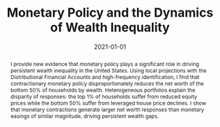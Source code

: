 ---
title: "Monetary Policy and the Dynamics of Wealth Inequality"
authors:
- admin
date: "2021-01-01"

publishDate: "2017-01-01T00:00:00Z"
publication_types: ["article"]
publication: ""
publication_short: ""

abstract: "I provide new evidence that monetary policy plays a significant role in driving persistent wealth inequality in the United States. Using local projections with the Distributional Financial Accounts and high-frequency identification, I find that contractionary monetary policy disproportionately reduces the net worth of the bottom 50% of households by wealth. Heterogeneous portfolios explain the disparity of responses: the top 1% of households suffer from reduced equity prices while the bottom 50% suffer from leveraged house price declines. I show that monetary contractions generate larger net worth responses than monetary easings of similar magnitude, driving persistent wealth gaps."

featured: false

links:

---